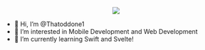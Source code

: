 <p align="center">
  <a href="https://skillicons.dev">
    <img src="https://skillicons.dev/icons?i=git,js,svelte,swift,tailwind,html,css,vscode,flask,github,apple,py,windows" />
  </a>
</p>




- 👋 Hi, I’m @Thatoddone1
- 👀 I’m interested in Mobile Development and Web Development
- 🌱 I’m currently learning Swift and Svelte!

<!---
Thatoddone1/Thatoddone1 is a ✨ special ✨ repository because its `README.md` (this file) appears on your GitHub profile.
You can click the Preview link to take a look at your changes.
--->
